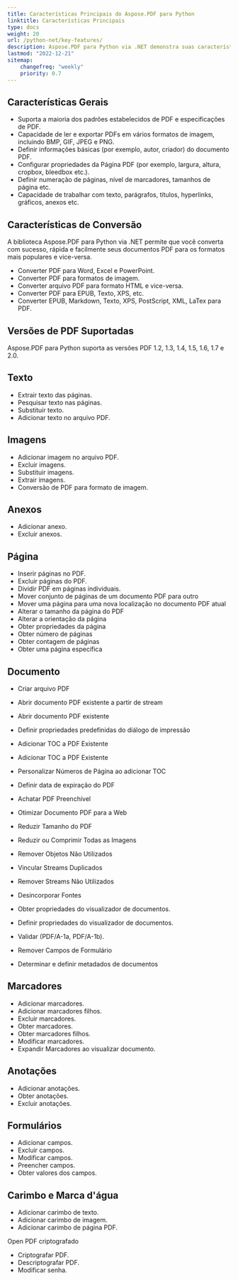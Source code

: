 ```yaml
---
title: Características Principais do Aspose.PDF para Python
linktitle: Características Principais
type: docs
weight: 20
url: /python-net/key-features/
description: Aspose.PDF para Python via .NET demonstra suas características gerais. Mostra as versões de PDF suportadas e todas as manipulações que podemos fazer com PDF.
lastmod: "2022-12-21"
sitemap:
    changefreq: "weekly"
    priority: 0.7
---
```


## Características Gerais

- Suporta a maioria dos padrões estabelecidos de PDF e especificações de PDF.
- Capacidade de ler e exportar PDFs em vários formatos de imagem, incluindo BMP, GIF, JPEG e PNG.
- Definir informações básicas (por exemplo, autor, criador) do documento PDF.
- Configurar propriedades da Página PDF (por exemplo, largura, altura, cropbox, bleedbox etc.).
- Definir numeração de páginas, nível de marcadores, tamanhos de página etc.
- Capacidade de trabalhar com texto, parágrafos, títulos, hyperlinks, gráficos, anexos etc.

## Características de Conversão

A biblioteca Aspose.PDF para Python via .NET permite que você converta com sucesso, rápida e facilmente seus documentos PDF para os formatos mais populares e vice-versa.

- Converter PDF para Word, Excel e PowerPoint.
- Converter PDF para formatos de imagem.
- Converter arquivo PDF para formato HTML e vice-versa.
- Converter PDF para EPUB, Texto, XPS, etc.
- Converter EPUB, Markdown, Texto, XPS, PostScript, XML, LaTex para PDF.

## Versões de PDF Suportadas

Aspose.PDF para Python suporta as versões PDF 1.2, 1.3, 1.4, 1.5, 1.6, 1.7 e 2.0.

## Texto

- Extrair texto das páginas.
- Pesquisar texto nas páginas.
- Substituir texto.
- Adicionar texto no arquivo PDF.

## Imagens

- Adicionar imagem no arquivo PDF.
- Excluir imagens.
- Substituir imagens.
- Extrair imagens.
- Conversão de PDF para formato de imagem.

## Anexos

- Adicionar anexo.
- Excluir anexos.

## Página

- Inserir páginas no PDF.
- Excluir páginas do PDF.
- Dividir PDF em páginas individuais.
- Mover conjunto de páginas de um documento PDF para outro
- Mover uma página para uma nova localização no documento PDF atual
- Alterar o tamanho da página do PDF
- Alterar a orientação da página
- Obter propriedades da página
- Obter número de páginas
- Obter contagem de páginas
- Obter uma página específica

## Documento

- Criar arquivo PDF
- Abrir documento PDF existente a partir de stream
- Abrir documento PDF existente

- Definir propriedades predefinidas do diálogo de impressão
 - Adicionar TOC a PDF Existente
- Adicionar TOC a PDF Existente
- Personalizar Números de Página ao adicionar TOC
- Definir data de expiração do PDF
- Achatar PDF Preenchível
- Otimizar Documento PDF para a Web
- Reduzir Tamanho do PDF
- Reduzir ou Comprimir Todas as Imagens
- Remover Objetos Não Utilizados
- Vincular Streams Duplicados
- Remover Streams Não Utilizados
- Desincorporar Fontes
- Obter propriedades do visualizador de documentos.
- Definir propriedades do visualizador de documentos.
- Validar (PDF/A-1a, PDF/A-1b).
- Remover Campos de Formulário
- Determinar e definir metadados de documentos

## Marcadores

- Adicionar marcadores.
- Adicionar marcadores filhos.
- Excluir marcadores.
- Obter marcadores.
- Obter marcadores filhos.
- Modificar marcadores.
- Expandir Marcadores ao visualizar documento.

## Anotações

- Adicionar anotações.
- Obter anotações.
- Excluir anotações.

## Formulários

- Adicionar campos.
- Excluir campos.
- Modificar campos.
- Preencher campos.
- Obter valores dos campos.

## Carimbo e Marca d'água

- Adicionar carimbo de texto.
- Adicionar carimbo de imagem.
- Adicionar carimbo de página PDF.




































































































































































































































































































































































































































































































































































































































































































































































































































































































































































































































































Open PDF criptografado
- Criptografar PDF.
- Descriptografar PDF.
- Modificar senha.